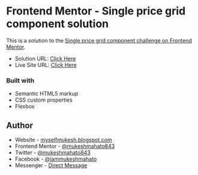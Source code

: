 # Frontend Mentor - Single price grid component solution

This is a solution to the [Single price grid component challenge on Frontend Mentor](https://www.frontendmentor.io/challenges/single-price-grid-component-5ce41129d0ff452fec5abbbc).


- Solution URL: [Click Here](https://www.frontendmentor.io/solutions/single-price-grid-component)
- Live Site URL: [Click Here](https://iammukeshmahato.github.io/single-price-grid-component)


### Built with

- Semantic HTML5 markup
- CSS custom properties
- Flexbox

## Author

- Website - [myselfmukesh.blogspot.com](https://myselfmukesh.blogspot.com/)
- Frontend Mentor - [@mukeshmahato843](https://www.frontendmentor.io/profile/mukeshmahato843)
- Twitter - [@mukeshmahato843](https://www.twitter.com/mukeshmahato843)
- Facebook - [@iammukeshmahato](https://www.facebook.com/iammukeshmahato)
- Messenger - [Direct Message](https://m.me/iammukeshmahato)
